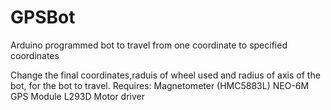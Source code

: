 # GPSBot
Arduino programmed bot to travel from one coordinate to specified coordinates

Change the final coordinates,raduis of wheel used and radius of axis of the bot, for the bot to travel.
Requires:
  Magnetometer (HMC5883L)
  NEO-6M GPS Module
  L293D Motor driver
  
